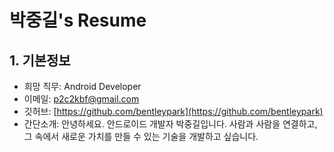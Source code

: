 # 박중길's Resume

## 1. 기본정보 
* 희망 직무: Android Developer
* 이메일: [p2c2kbf@gmail.com](p2c2kbf@gmail.com)
* 깃허브: [https://github.com/bentleypark](https://github.com/bentleypark)
* 간단소개: 안녕하세요. 안드로이드 개발자 박중길입니다.
사람과 사람을 연결하고, 그 속에서 새로운 가치를 만들 수 있는 기술을 개발하고 싶습니다.
